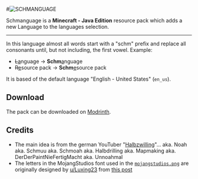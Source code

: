 #![SCHMANGUAGE](schmanguage.png)

Schmanguage is a **Minecraft - Java Edition** resource pack which adds a new Language to the languages selection.

---

In this language almost all words start with a "schm" prefix and replace all consonants until, but not including, the first vowel.
Example:
 - ~~L~~<u>a</u>nguage → **Schm**<u>a</u>nguage
 - ~~R~~<u>e</u>source pack → **Schm**<u>e</u>source pack

It is based of the default language "English - United States" (`en_us`).

## Download

The pack can be downloaded on [Modrinth](https://modrinth.com/schmanguage-resouce-pack).

## Credits

- The main idea is from the german YouTuber "[Halbzwilling](https://youtube.com/@halbzwilling)"... aka. Noah aka. Schmuu aka. Schmoah aka. Halbdrilling aka. Mapmaking aka. DerDerPaintNieFertigMacht aka. Unnoahmal
- The letters in the MojangStudios font used in the [`mojangstudios.png`](/assets/minecraft/textures/gui/title/mojangstudios.png) are originally designed by [u/Luxing23](https://reddit.com/u/luxing23) from [this post](https://www.reddit.com/r/Minecraft/comments/i64ly6/)
